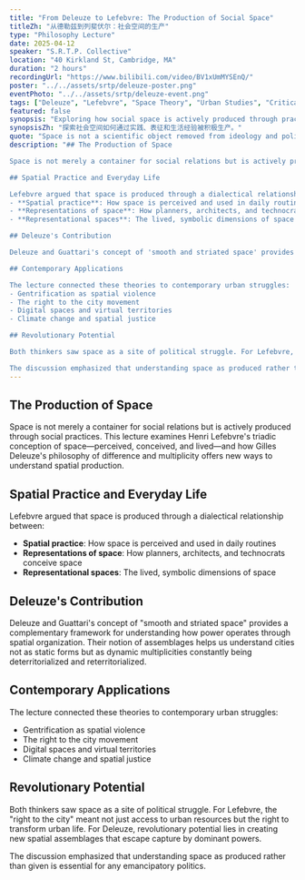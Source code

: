 ```yaml
---
title: "From Deleuze to Lefebvre: The Production of Social Space"
titleZh: "从德勒兹到列斐伏尔：社会空间的生产"
type: "Philosophy Lecture"
date: 2025-04-12
speaker: "S.R.T.P. Collective"
location: "40 Kirkland St, Cambridge, MA"
duration: "2 hours"
recordingUrl: "https://www.bilibili.com/video/BV1xUmMYSEnQ/"
poster: "../../assets/srtp/deleuze-poster.png"
eventPhoto: "../../assets/srtp/deleuze-event.png"
tags: ["Deleuze", "Lefebvre", "Space Theory", "Urban Studies", "Critical Theory"]
featured: false
synopsis: "Exploring how social space is actively produced through practices, representations, and lived experiences."
synopsisZh: "探索社会空间如何通过实践、表征和生活经验被积极生产。"
quote: "Space is not a scientific object removed from ideology and politics; it has always been political and strategic."
description: "## The Production of Space

Space is not merely a container for social relations but is actively produced through social practices. This lecture examines Henri Lefebvre's triadic conception of space—perceived, conceived, and lived—and how Gilles Deleuze's philosophy of difference and multiplicity offers new ways to understand spatial production.

## Spatial Practice and Everyday Life

Lefebvre argued that space is produced through a dialectical relationship between:
- **Spatial practice**: How space is perceived and used in daily routines
- **Representations of space**: How planners, architects, and technocrats conceive space
- **Representational spaces**: The lived, symbolic dimensions of space

## Deleuze's Contribution

Deleuze and Guattari's concept of 'smooth and striated space' provides a complementary framework for understanding how power operates through spatial organization. Their notion of assemblages helps us understand cities not as static forms but as dynamic multiplicities constantly being deterritorialized and reterritorialized.

## Contemporary Applications

The lecture connected these theories to contemporary urban struggles:
- Gentrification as spatial violence
- The right to the city movement
- Digital spaces and virtual territories
- Climate change and spatial justice

## Revolutionary Potential

Both thinkers saw space as a site of political struggle. For Lefebvre, the 'right to the city' meant not just access to urban resources but the right to transform urban life. For Deleuze, revolutionary potential lies in creating new spatial assemblages that escape capture by dominant powers.

The discussion emphasized that understanding space as produced rather than given is essential for any emancipatory politics."
---
```


## The Production of Space

Space is not merely a container for social relations but is actively produced through social practices. This lecture examines Henri Lefebvre's triadic conception of space—perceived, conceived, and lived—and how Gilles Deleuze's philosophy of difference and multiplicity offers new ways to understand spatial production.

## Spatial Practice and Everyday Life

Lefebvre argued that space is produced through a dialectical relationship between:
- **Spatial practice**: How space is perceived and used in daily routines
- **Representations of space**: How planners, architects, and technocrats conceive space
- **Representational spaces**: The lived, symbolic dimensions of space

## Deleuze's Contribution

Deleuze and Guattari's concept of "smooth and striated space" provides a complementary framework for understanding how power operates through spatial organization. Their notion of assemblages helps us understand cities not as static forms but as dynamic multiplicities constantly being deterritorialized and reterritorialized.

## Contemporary Applications

The lecture connected these theories to contemporary urban struggles:
- Gentrification as spatial violence
- The right to the city movement
- Digital spaces and virtual territories
- Climate change and spatial justice

## Revolutionary Potential

Both thinkers saw space as a site of political struggle. For Lefebvre, the "right to the city" meant not just access to urban resources but the right to transform urban life. For Deleuze, revolutionary potential lies in creating new spatial assemblages that escape capture by dominant powers.

The discussion emphasized that understanding space as produced rather than given is essential for any emancipatory politics.